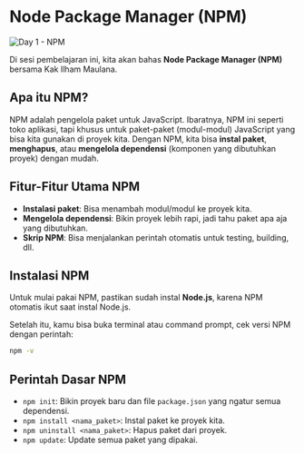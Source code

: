 # Node Package Manager (NPM)

![Day 1 - NPM](https://github.com/user-attachments/assets/5fdd8aaf-b7b2-4962-879a-f29070a00ecf)

Di sesi pembelajaran ini, kita akan bahas **Node Package Manager (NPM)** bersama Kak Ilham Maulana.

## Apa itu NPM?
NPM adalah pengelola paket untuk JavaScript. Ibaratnya, NPM ini seperti toko aplikasi, tapi khusus untuk paket-paket (modul-modul) JavaScript yang bisa kita gunakan di proyek kita. Dengan NPM, kita bisa **instal paket**, **menghapus**, atau **mengelola dependensi** (komponen yang dibutuhkan proyek) dengan mudah.

## Fitur-Fitur Utama NPM
- **Instalasi paket**: Bisa menambah modul/modul ke proyek kita.
- **Mengelola dependensi**: Bikin proyek lebih rapi, jadi tahu paket apa aja yang dibutuhkan.
- **Skrip NPM**: Bisa menjalankan perintah otomatis untuk testing, building, dll.
  
## Instalasi NPM
Untuk mulai pakai NPM, pastikan sudah instal **Node.js**, karena NPM otomatis ikut saat instal Node.js. 

Setelah itu, kamu bisa buka terminal atau command prompt, cek versi NPM dengan perintah:
```bash
npm -v
```
## Perintah Dasar NPM
- `npm init`: Bikin proyek baru dan file `package.json` yang ngatur semua dependensi.
- `npm install <nama_paket>`: Instal paket ke proyek kita.
- `npm uninstall <nama_paket>`: Hapus paket dari proyek.
- `npm update`: Update semua paket yang dipakai.
